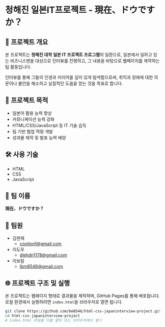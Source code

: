 # 청해진 일본IT프로젝트 - 現在、ドウですか？

## 📌 프로젝트 개요

본 프로젝트는 **청해진 대학 일본 IT 프로젝트 프로그램**의 일환으로, 일본에서 일하고 있는 비즈니스맨을 대상으로 인터뷰를 진행하고, 그 내용을 바탕으로 웹페이지를 제작하는 팀 활동입니다.

인터뷰를 통해 그들의 인생과 커리어를 깊이 있게 탐색함으로써, 취직과 장래에 대한 의문이나 불안을 해소하고 실질적인 도움을 얻는 것을 목표로 합니다.

## 🎯 프로젝트 목적

- 일본어 활용 능력 향상
- 커뮤니케이션 능력 강화
- HTML/CSS/JavaScript 등 IT 기술 습득
- 팀 기반 협업 역량 개발
- 성과물 제작 및 발표 능력 배양

## 🛠️ 사용 기술

- HTML
- CSS
- JavaScript

## 🧩 팀 이름

**現在、ドウですか？**

## 👥 팀원

- 김현재
  - cootion1@gmail.com
- 이도우
  - dlehdn1178@gmail.com
- 이보람
  - lbm8546@gmail.com

## 🌐 프로젝트 구조 및 실행

본 프로젝트는 웹페이지 형태로 결과물을 제작하며, GitHub Pages를 통해 배포됩니다.  
로컬 환경에서 실행하려면 `index.html`을 브라우저로 열면 됩니다.

```bash
git clone https://github.com/bm8546/html-css-japaninterview-project.git
cd html-css-japaninterview-project
# index.html 파일을 더블 클릭 또는 브라우저에서 열기
```
